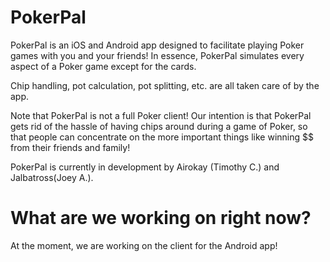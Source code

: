 # PokerPal

PokerPal is an iOS and Android app designed to facilitate playing Poker games with you and
your friends! In essence, PokerPal simulates every aspect of a Poker game except for the cards.

Chip handling, pot calculation, pot splitting, etc. are all taken care of by the app.

Note that PokerPal is not a full Poker client! Our intention is that PokerPal gets
rid of the hassle of having chips around during a game of Poker, so that people
can concentrate on the more important things like winning $$ from their friends
and family!

PokerPal is currently in development by Airokay (Timothy C.) and Jalbatross(Joey A.).

# What are we working on right now?
At the moment, we are working on the client for the Android app!
